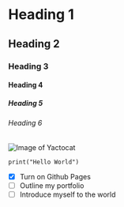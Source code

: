 # Heading 1
## Heading 2
### Heading 3
#### Heading 4
##### Heading 5
###### Heading 6

![Image of Yactocat](https://octodex.github.com/images/yaktocat.png)

```
print("Hello World") 
```

- [x] Turn on Github Pages
- [ ] Outline my portfolio
- [ ] Introduce myself to the world
